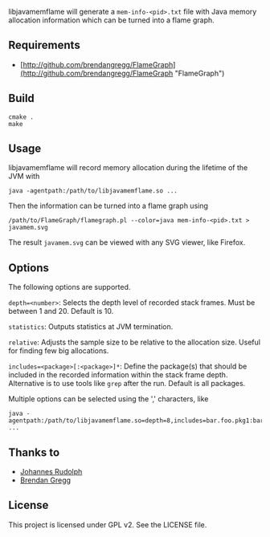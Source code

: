 libjavamemflame will generate a `mem-info-<pid>.txt` file with Java memory allocation information which can be turned into a flame graph.

## Requirements

* [http://github.com/brendangregg/FlameGraph](http://github.com/brendangregg/FlameGraph "FlameGraph")

## Build

	cmake .
	make

## Usage

libjavamemflame will record memory allocation during the lifetime of the JVM with

	java -agentpath:/path/to/libjavamemflame.so ...

Then the information can be turned into a flame graph using

	/path/to/FlameGraph/flamegraph.pl --color=java mem-info-<pid>.txt > javamem.svg

The result `javamem.svg` can be viewed with any SVG viewer, like Firefox.

## Options

The following options are supported.

`depth=<number>`: Selects the depth level of recorded stack frames. Must be between 1 and 20. Default is 10.

`statistics`: Outputs statistics at JVM termination.

`relative`: Adjusts the sample size to be relative to the allocation size. Useful for finding few big allocations.

`includes=<package>[:<package>]*`: Define the package(s) that should be included in the recorded information within the
stack frame depth. Alternative is to use tools like `grep` after the run. Default is all packages.

Multiple options can be selected using the ',' characters, like

	java -agentpath:/path/to/libjavamemflame.so=depth=8,includes=bar.foo.pkg1:bar.foo.pkg2 ...

## Thanks to

* [Johannes Rudolph](http://github.com/jrudolph "Johannes Rudolph")
* [Brendan Gregg](http://github.com/brendangregg "Brendan Gregg")

## License

This project is licensed under GPL v2. See the LICENSE file.
